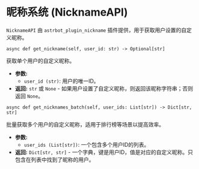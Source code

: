 # 昵称系统 (NicknameAPI)

`NicknameAPI` 由 `astrbot_plugin_nickname` 插件提供，用于获取用户设置的自定义昵称。

 `async def get_nickname(self, user_id: str) -> Optional[str]`

获取单个用户的自定义昵称。

  * **参数:**
      * `user_id (str)`: 用户的唯一ID。
  * **返回:** `str` 或 `None` - 如果用户设置了自定义昵称，则返回该昵称字符串；否则返回 `None`。

 `async def get_nicknames_batch(self, user_ids: List[str]) -> Dict[str, str]`

批量获取多个用户的自定义昵称，适用于排行榜等场景以提高效率。

  * **参数:**
      * `user_ids (List[str])`: 一个包含多个用户ID的列表。
  * **返回:** `Dict[str, str]` - 一个字典，键是用户ID，值是对应的自定义昵称。只包含在列表中找到了昵称的用户。
